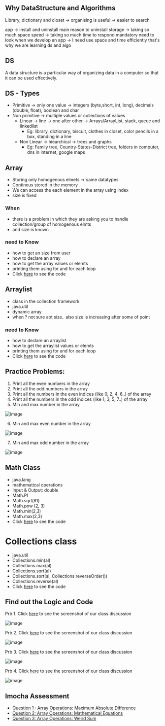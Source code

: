 
## Why DataStructure and Algorithms
Library, dictionary and closet -> organising is useful -> easier to search

app -> install and uninstall
main reason to uninstall
	storage -> taking so much space
	speed -> taking so much time to respond
mandatory need to look when we develop an app -> I need use space and time efficiently
that's why we are learning ds and algo

## DS
A data structure is a particular way of organizing data in a computer so that it can be used effectively. 


## DS - Types
- Primitive -> only one value -> integers (byte,short, int, long), decimals (double, float), boolean and char
- Non primitive   -> multiple values or collections of values
	- Linear  -> line -> one after other -> Arrays/ArrayList, stack, queue and linkedlist
		- Eg: library, dictionary, biscuit, clothes in closet, color pencils in a box, standing in a line
	- Non Linear -> hiearchical -> trees and graphs
	 	-  Eg: Family tree, Country-States-District tree, folders in computer, dns in internet, google maps

## Array
- Storing only homogenous elmets -> same datatypes
- Continous stored in the memory
- We can access the each element in the array using index
- size is fixed

### When

- there is a problem in which they are asking you to handle collection/group of homogenous elmts
- and size is known

### need to Know
- how to get an size from user 
- how to declare an array
- how to get the array values or elemts
- printing them using for and for each loop
- Click [here](./ArraysDemo.java) to see the code

## Arraylist
- class in the collection framework
- java.util
- dynamic array
- when ? not sure abt size.. also size is increasing after some of point

### need to Know
- how to declare an arraylist
- how to get the arraylist values or elemts
- printing them using for and for each loop
- Click [here](./ArrayListDemo.java) to see the code

## Practice Problems:

1. Print all the even numbers in the array
2. Print all the odd numbers in the array
3. Print all the numbers in the even indices (like 0, 2, 4, 6..) of the array 
4. Print all the numbers in the  odd indices (like 1, 3, 5, 7..) of the array
5. Min and max number in the array

![image](https://user-images.githubusercontent.com/70228962/170500700-27fe5a1c-91d3-4e85-897b-dd5cd953279a.png)

6. Min and max even number in the array

![image](https://user-images.githubusercontent.com/70228962/170500755-19696857-0a02-428b-8568-3d1966a1bcc2.png)

7. Min and max odd number in the array

![image](https://user-images.githubusercontent.com/70228962/170500803-e08392eb-2d75-4847-96bb-baea005a8f77.png)


## Math Class

- java.lang
- mathematical operations
- Input & Output: double
- Math.PI
- Math.sqrt(81)
- Math.pow (2, 3)
- Math.min(2,3)
- Math.max(2,3)
- Click [here](./MathClassDemo.java) to see the code

# Collections class

- java.util
- Collections.min(al)
- Collections.max(al)
- Collections.sort(al)
- Collections.sort(al, Collections.reverseOrder())
- Collections.reverse(al)
- Click [here](./CollectionsClassDemo.java) to see the code

## Find out the Logic and Code 

Prb 1.  Click [here](./Prb%201.png) to see the screenshot of our class discussion

![image](https://user-images.githubusercontent.com/70228962/169829305-7d54909b-d94b-417f-8a66-343753f0612a.png)

Prb 2. Click [here](./Prb%202.png) to see the screenshot of our class discussion

![image](https://user-images.githubusercontent.com/70228962/169829454-2310d372-79fd-404b-b38a-51ceaeb33c72.png)

Prb 3. Click [here](./Prb%203.png) to see the screenshot of our class discussion

![image](https://user-images.githubusercontent.com/70228962/169829567-4db19d43-4473-4bbf-8504-6f5fd748e6b3.png)

Prb 4. Click [here](./Prb%204.png) to see the screenshot of our class discussion

![image](https://user-images.githubusercontent.com/70228962/169829663-6d2cc7eb-9ae8-4c68-ada8-ec3d16a9b9ee.png)

## Imocha Assessment

- [Question 1 : Array Operations: Maximum Absolute Difference](./Imocha/Question1.md)
- [Question 2: Array Operations: Mathematical Equations](./Imocha/Question2.md)
- [Question 3: Array Operations: Weird Sum](./Imocha/Question3.md)
